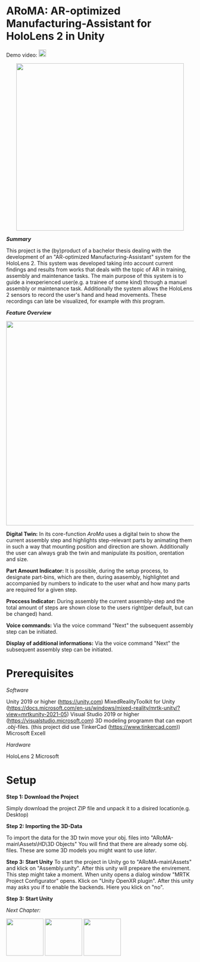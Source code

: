 # ARoMA: AR-optimized Manufacturing-Assistant for HoloLens 2 in Unity
 
Demo video: <a href="https://www.youtube.com/watch?v=M1uZh9A-Ros&ab_channel=izmeHD"><img src="https://img.shields.io/badge/-YouTube-red?&style=for-the-badge&logo=youtube&logoColor=white" height=20></a>


<p align="center">
  <a href="https://www.youtube.com/watch?v=M1uZh9A-Ros&ab_channel=izmeHD"><img src='https://github.com/IZMEHD/ARoMA/blob/main/imgs/DemoLegoBuildAndTwin.gif' width=450 ></a>  
</p>



***Summary*** 

This project is the (by)product of a bachelor thesis dealing with the development of an "AR-optimized Manufacturing-Assistant" system for the HoloLens 2.
This system was developed taking into account current findings and results from works that deals with the topic of AR in training,
assembly and maintenance tasks. 
The main purpose of this system is to guide a inexperienced user(e.g. a trainee of some kind) through a manuel assembly or maintenance task.
Additionally the system allows the HoloLens 2 sensors to record the user's hand and head movements. These recordings can late be visualized, for example 
with *this* program.




***Feature Overview***

<p align="center">
  <img src='https://github.com/IZMEHD/ARoMA/blob/main/imgs/AssemblyLego1-4.gif' width=550 > 
</p>


**Digital Twin:**
In its core-function *AroMa* uses a digital twin to show the current assembly step and highlights step-relevant parts by animating them in such a way that mounting 
position and direction are shown. Additionally the user can always grab the twin and manipulate its position, orentation and size.


**Part Amount Indicator:**
It is possible, during the setup process, to designate part-bins, which are then, during asasembly,  highlightet and accompanied by numbers to indicate to the user what and how many parts are required 
for a given step.

**Proccess Indicator:**
During assembly the current assembly-step and the total amount of steps are shown close to the users right(per default, but can be changed) hand.

**Voice commands:**
Via the voice command "Next" the subsequent assembly step can be initiated. 

**Display of additional informations:**
Via the voice command "Next" the subsequent assembly step can be initiated. 


 # Prerequisites

 

*Software*

Unity 2019 or higher (https://unity.com) 
MixedRealityToolkit for Unity (https://docs.microsoft.com/en-us/windows/mixed-reality/mrtk-unity/?view=mrtkunity-2021-05)
Visual Studio 2019 or higher (https://visualstudio.microsoft.com)
3D modeling programm that can export *.obj*-files. (this project did use TinkerCad (https://www.tinkercad.com))
Microsoft Excell


*Hardware*

HoloLens 2 Microsoft 


# Setup

**Step 1: Download the Project**

Simply download the project ZIP file and unpack it to a disired location(e.g. Desktop)
 
**Step 2: Importing the 3D-Data**

To import the data for the 3D twin move your obj. files into "ARoMA-main\Assets\HD\3D Objects" 
You will find that there are already some obj. files. These are some 3D models you might want to use *later*.


**Step 3: Start Unity**
To start the project in Unity go to "ARoMA-main\Assets" and klick on "Assembly.unity".
After this unity will prepeare the envirement. This step might take a moment.
When unity opens a dialog window  "MRTK Project Configurator" opens. 
Klick on "Unity OpenXR plugin". After this unity may asks you if to enable the backends. Hiere you klick on "no".


**Step 3: Start Unity**




*Next Chapter:*
<p float="left">
  <img src='https://github.com/IZMEHD/ARoMA/blob/main/imgs/AssemblyLego1-4.gif' width="100" />
  <img src='https://github.com/IZMEHD/ARoMA/blob/main/imgs/AssemblyLego1-4.gif' width="100" /> 
  <img src='https://github.com/IZMEHD/ARoMA/blob/main/imgs/AssemblyLego1-4.gif' width="100" />
</p>
 